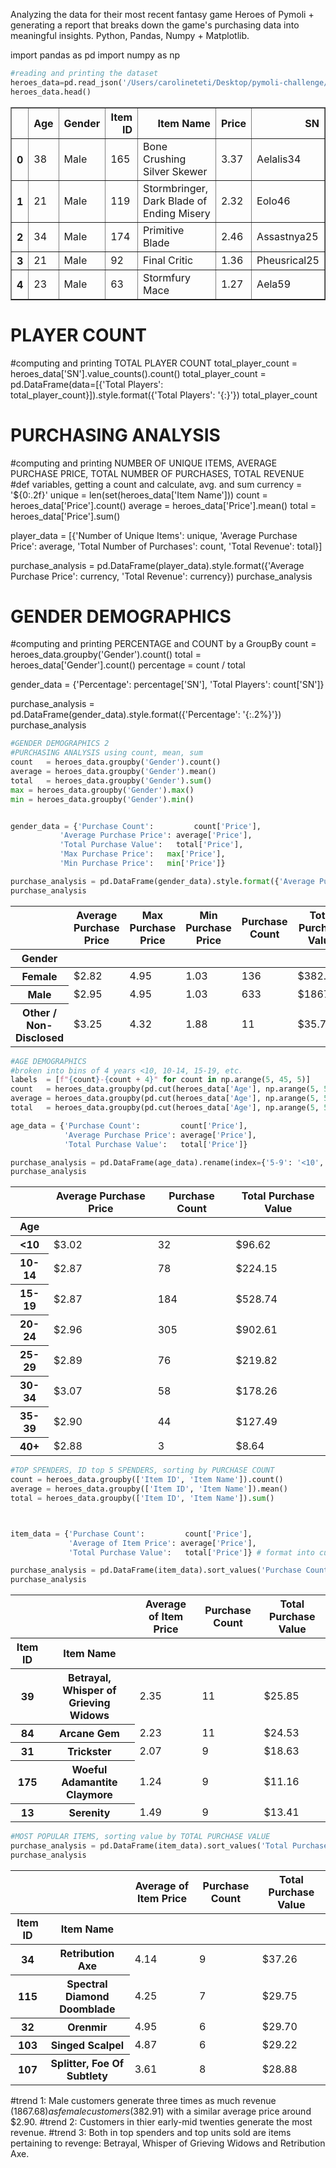 Analyzing the data for their most recent fantasy game Heroes of Pymoli + generating a report that breaks down the game's purchasing data into meaningful insights. Python, Pandas, Numpy + Matplotlib.

import pandas as pd
import numpy as np


```python
#reading and printing the dataset
heroes_data=pd.read_json('/Users/carolineteti/Desktop/pymoli-challenge/purchase_data.json')
heroes_data.head()

```




<div>
<style scoped>
    .dataframe tbody tr th:only-of-type {
        vertical-align: middle;
    }

    .dataframe tbody tr th {
        vertical-align: top;
    }

    .dataframe thead th {
        text-align: right;
    }
</style>
<table border="1" class="dataframe">
  <thead>
    <tr style="text-align: right;">
      <th></th>
      <th>Age</th>
      <th>Gender</th>
      <th>Item ID</th>
      <th>Item Name</th>
      <th>Price</th>
      <th>SN</th>
    </tr>
  </thead>
  <tbody>
    <tr>
      <th>0</th>
      <td>38</td>
      <td>Male</td>
      <td>165</td>
      <td>Bone Crushing Silver Skewer</td>
      <td>3.37</td>
      <td>Aelalis34</td>
    </tr>
    <tr>
      <th>1</th>
      <td>21</td>
      <td>Male</td>
      <td>119</td>
      <td>Stormbringer, Dark Blade of Ending Misery</td>
      <td>2.32</td>
      <td>Eolo46</td>
    </tr>
    <tr>
      <th>2</th>
      <td>34</td>
      <td>Male</td>
      <td>174</td>
      <td>Primitive Blade</td>
      <td>2.46</td>
      <td>Assastnya25</td>
    </tr>
    <tr>
      <th>3</th>
      <td>21</td>
      <td>Male</td>
      <td>92</td>
      <td>Final Critic</td>
      <td>1.36</td>
      <td>Pheusrical25</td>
    </tr>
    <tr>
      <th>4</th>
      <td>23</td>
      <td>Male</td>
      <td>63</td>
      <td>Stormfury Mace</td>
      <td>1.27</td>
      <td>Aela59</td>
    </tr>
  </tbody>
</table>
</div>



# PLAYER COUNT
#computing and printing TOTAL PLAYER COUNT
total_player_count = heroes_data['SN'].value_counts().count()
total_player_count = pd.DataFrame(data=[{'Total Players': total_player_count}]).style.format({'Total Players': '{:}'})
total_player_count


# PURCHASING ANALYSIS
#computing and printing NUMBER OF UNIQUE ITEMS, AVERAGE PURCHASE PRICE, TOTAL NUMBER OF PURCHASES, TOTAL REVENUE
#def variables, getting a count and calculate, avg. and sum
currency = '${0:.2f}'
unique  = len(set(heroes_data['Item Name']))
count   = heroes_data['Price'].count()
average = heroes_data['Price'].mean()
total   = heroes_data['Price'].sum()

player_data = [{'Number of Unique Items': unique,
                'Average Purchase Price': average,
                'Total Number of Purchases':    count,
                'Total Revenue':          total}]

purchase_analysis = pd.DataFrame(player_data).style.format({'Average Purchase Price': currency, 'Total Revenue': currency})
purchase_analysis

# GENDER DEMOGRAPHICS
#computing and printing PERCENTAGE and COUNT by a GroupBy
count      = heroes_data.groupby('Gender').count()
total      = heroes_data['Gender'].count()
percentage = count / total

gender_data = {'Percentage':    percentage['SN'],
          'Total Players': count['SN']}

purchase_analysis = pd.DataFrame(gender_data).style.format({'Percentage': '{:.2%}'})
purchase_analysis


```python
#GENDER DEMOGRAPHICS 2
#PURCHASING ANALYSIS using count, mean, sum 
count   = heroes_data.groupby('Gender').count()
average = heroes_data.groupby('Gender').mean()
total   = heroes_data.groupby('Gender').sum()
max = heroes_data.groupby('Gender').max()
min = heroes_data.groupby('Gender').min()


gender_data = {'Purchase Count':         count['Price'],
           'Average Purchase Price': average['Price'],
           'Total Purchase Value':   total['Price'], 
           'Max Purchase Price':   max['Price'],
           'Min Purchase Price':   min['Price']} 

purchase_analysis = pd.DataFrame(gender_data).style.format({'Average Purchase Price': currency, 'Total Purchase Value': currency})
purchase_analysis
```




<style  type="text/css" >
</style>  
<table id="T_4ee31376_6dce_11e8_84ab_3200e8828b01" > 
<thead>    <tr> 
        <th class="blank level0" ></th> 
        <th class="col_heading level0 col0" >Average Purchase Price</th> 
        <th class="col_heading level0 col1" >Max Purchase Price</th> 
        <th class="col_heading level0 col2" >Min Purchase Price</th> 
        <th class="col_heading level0 col3" >Purchase Count</th> 
        <th class="col_heading level0 col4" >Total Purchase Value</th> 
    </tr>    <tr> 
        <th class="index_name level0" >Gender</th> 
        <th class="blank" ></th> 
        <th class="blank" ></th> 
        <th class="blank" ></th> 
        <th class="blank" ></th> 
        <th class="blank" ></th> 
    </tr></thead> 
<tbody>    <tr> 
        <th id="T_4ee31376_6dce_11e8_84ab_3200e8828b01level0_row0" class="row_heading level0 row0" >Female</th> 
        <td id="T_4ee31376_6dce_11e8_84ab_3200e8828b01row0_col0" class="data row0 col0" >$2.82</td> 
        <td id="T_4ee31376_6dce_11e8_84ab_3200e8828b01row0_col1" class="data row0 col1" >4.95</td> 
        <td id="T_4ee31376_6dce_11e8_84ab_3200e8828b01row0_col2" class="data row0 col2" >1.03</td> 
        <td id="T_4ee31376_6dce_11e8_84ab_3200e8828b01row0_col3" class="data row0 col3" >136</td> 
        <td id="T_4ee31376_6dce_11e8_84ab_3200e8828b01row0_col4" class="data row0 col4" >$382.91</td> 
    </tr>    <tr> 
        <th id="T_4ee31376_6dce_11e8_84ab_3200e8828b01level0_row1" class="row_heading level0 row1" >Male</th> 
        <td id="T_4ee31376_6dce_11e8_84ab_3200e8828b01row1_col0" class="data row1 col0" >$2.95</td> 
        <td id="T_4ee31376_6dce_11e8_84ab_3200e8828b01row1_col1" class="data row1 col1" >4.95</td> 
        <td id="T_4ee31376_6dce_11e8_84ab_3200e8828b01row1_col2" class="data row1 col2" >1.03</td> 
        <td id="T_4ee31376_6dce_11e8_84ab_3200e8828b01row1_col3" class="data row1 col3" >633</td> 
        <td id="T_4ee31376_6dce_11e8_84ab_3200e8828b01row1_col4" class="data row1 col4" >$1867.68</td> 
    </tr>    <tr> 
        <th id="T_4ee31376_6dce_11e8_84ab_3200e8828b01level0_row2" class="row_heading level0 row2" >Other / Non-Disclosed</th> 
        <td id="T_4ee31376_6dce_11e8_84ab_3200e8828b01row2_col0" class="data row2 col0" >$3.25</td> 
        <td id="T_4ee31376_6dce_11e8_84ab_3200e8828b01row2_col1" class="data row2 col1" >4.32</td> 
        <td id="T_4ee31376_6dce_11e8_84ab_3200e8828b01row2_col2" class="data row2 col2" >1.88</td> 
        <td id="T_4ee31376_6dce_11e8_84ab_3200e8828b01row2_col3" class="data row2 col3" >11</td> 
        <td id="T_4ee31376_6dce_11e8_84ab_3200e8828b01row2_col4" class="data row2 col4" >$35.74</td> 
    </tr></tbody> 
</table> 




```python
#AGE DEMOGRAPHICS
#broken into bins of 4 years <10, 10-14, 15-19, etc.
labels  = [f"{count}-{count + 4}" for count in np.arange(5, 45, 5)]
count   = heroes_data.groupby(pd.cut(heroes_data['Age'], np.arange(5, 50, 5), labels=labels)).count()
average = heroes_data.groupby(pd.cut(heroes_data['Age'], np.arange(5, 50, 5), labels=labels)).mean()
total   = heroes_data.groupby(pd.cut(heroes_data['Age'], np.arange(5, 50, 5), labels=labels)).sum()

age_data = {'Purchase Count':         count['Price'],
            'Average Purchase Price': average['Price'],
            'Total Purchase Value':   total['Price']} 

purchase_analysis = pd.DataFrame(age_data).rename(index={'5-9': '<10', '40-44': '40+'}).style.format({'Average Purchase Price': currency, 'Total Purchase Value': currency})
purchase_analysis
```




<style  type="text/css" >
</style>  
<table id="T_4f655aa2_6dce_11e8_a1b5_3200e8828b01" > 
<thead>    <tr> 
        <th class="blank level0" ></th> 
        <th class="col_heading level0 col0" >Average Purchase Price</th> 
        <th class="col_heading level0 col1" >Purchase Count</th> 
        <th class="col_heading level0 col2" >Total Purchase Value</th> 
    </tr>    <tr> 
        <th class="index_name level0" >Age</th> 
        <th class="blank" ></th> 
        <th class="blank" ></th> 
        <th class="blank" ></th> 
    </tr></thead> 
<tbody>    <tr> 
        <th id="T_4f655aa2_6dce_11e8_a1b5_3200e8828b01level0_row0" class="row_heading level0 row0" ><10</th> 
        <td id="T_4f655aa2_6dce_11e8_a1b5_3200e8828b01row0_col0" class="data row0 col0" >$3.02</td> 
        <td id="T_4f655aa2_6dce_11e8_a1b5_3200e8828b01row0_col1" class="data row0 col1" >32</td> 
        <td id="T_4f655aa2_6dce_11e8_a1b5_3200e8828b01row0_col2" class="data row0 col2" >$96.62</td> 
    </tr>    <tr> 
        <th id="T_4f655aa2_6dce_11e8_a1b5_3200e8828b01level0_row1" class="row_heading level0 row1" >10-14</th> 
        <td id="T_4f655aa2_6dce_11e8_a1b5_3200e8828b01row1_col0" class="data row1 col0" >$2.87</td> 
        <td id="T_4f655aa2_6dce_11e8_a1b5_3200e8828b01row1_col1" class="data row1 col1" >78</td> 
        <td id="T_4f655aa2_6dce_11e8_a1b5_3200e8828b01row1_col2" class="data row1 col2" >$224.15</td> 
    </tr>    <tr> 
        <th id="T_4f655aa2_6dce_11e8_a1b5_3200e8828b01level0_row2" class="row_heading level0 row2" >15-19</th> 
        <td id="T_4f655aa2_6dce_11e8_a1b5_3200e8828b01row2_col0" class="data row2 col0" >$2.87</td> 
        <td id="T_4f655aa2_6dce_11e8_a1b5_3200e8828b01row2_col1" class="data row2 col1" >184</td> 
        <td id="T_4f655aa2_6dce_11e8_a1b5_3200e8828b01row2_col2" class="data row2 col2" >$528.74</td> 
    </tr>    <tr> 
        <th id="T_4f655aa2_6dce_11e8_a1b5_3200e8828b01level0_row3" class="row_heading level0 row3" >20-24</th> 
        <td id="T_4f655aa2_6dce_11e8_a1b5_3200e8828b01row3_col0" class="data row3 col0" >$2.96</td> 
        <td id="T_4f655aa2_6dce_11e8_a1b5_3200e8828b01row3_col1" class="data row3 col1" >305</td> 
        <td id="T_4f655aa2_6dce_11e8_a1b5_3200e8828b01row3_col2" class="data row3 col2" >$902.61</td> 
    </tr>    <tr> 
        <th id="T_4f655aa2_6dce_11e8_a1b5_3200e8828b01level0_row4" class="row_heading level0 row4" >25-29</th> 
        <td id="T_4f655aa2_6dce_11e8_a1b5_3200e8828b01row4_col0" class="data row4 col0" >$2.89</td> 
        <td id="T_4f655aa2_6dce_11e8_a1b5_3200e8828b01row4_col1" class="data row4 col1" >76</td> 
        <td id="T_4f655aa2_6dce_11e8_a1b5_3200e8828b01row4_col2" class="data row4 col2" >$219.82</td> 
    </tr>    <tr> 
        <th id="T_4f655aa2_6dce_11e8_a1b5_3200e8828b01level0_row5" class="row_heading level0 row5" >30-34</th> 
        <td id="T_4f655aa2_6dce_11e8_a1b5_3200e8828b01row5_col0" class="data row5 col0" >$3.07</td> 
        <td id="T_4f655aa2_6dce_11e8_a1b5_3200e8828b01row5_col1" class="data row5 col1" >58</td> 
        <td id="T_4f655aa2_6dce_11e8_a1b5_3200e8828b01row5_col2" class="data row5 col2" >$178.26</td> 
    </tr>    <tr> 
        <th id="T_4f655aa2_6dce_11e8_a1b5_3200e8828b01level0_row6" class="row_heading level0 row6" >35-39</th> 
        <td id="T_4f655aa2_6dce_11e8_a1b5_3200e8828b01row6_col0" class="data row6 col0" >$2.90</td> 
        <td id="T_4f655aa2_6dce_11e8_a1b5_3200e8828b01row6_col1" class="data row6 col1" >44</td> 
        <td id="T_4f655aa2_6dce_11e8_a1b5_3200e8828b01row6_col2" class="data row6 col2" >$127.49</td> 
    </tr>    <tr> 
        <th id="T_4f655aa2_6dce_11e8_a1b5_3200e8828b01level0_row7" class="row_heading level0 row7" >40+</th> 
        <td id="T_4f655aa2_6dce_11e8_a1b5_3200e8828b01row7_col0" class="data row7 col0" >$2.88</td> 
        <td id="T_4f655aa2_6dce_11e8_a1b5_3200e8828b01row7_col1" class="data row7 col1" >3</td> 
        <td id="T_4f655aa2_6dce_11e8_a1b5_3200e8828b01row7_col2" class="data row7 col2" >$8.64</td> 
    </tr></tbody> 
</table> 




```python
#TOP SPENDERS, ID top 5 SPENDERS, sorting by PURCHASE COUNT
count = heroes_data.groupby(['Item ID', 'Item Name']).count()
average = heroes_data.groupby(['Item ID', 'Item Name']).mean()
total = heroes_data.groupby(['Item ID', 'Item Name']).sum()



item_data = {'Purchase Count':         count['Price'],
             'Average of Item Price': average['Price'],
             'Total Purchase Value':   total['Price']} # format into currency

purchase_analysis = pd.DataFrame(item_data).sort_values('Purchase Count', ascending=False).head(5).style.format({'Average Purchase Price': currency, 'Total Purchase Value': currency})
purchase_analysis
```




<style  type="text/css" >
</style>  
<table id="T_50130618_6dce_11e8_a5d4_3200e8828b01" > 
<thead>    <tr> 
        <th class="blank" ></th> 
        <th class="blank level0" ></th> 
        <th class="col_heading level0 col0" >Average of Item Price</th> 
        <th class="col_heading level0 col1" >Purchase Count</th> 
        <th class="col_heading level0 col2" >Total Purchase Value</th> 
    </tr>    <tr> 
        <th class="index_name level0" >Item ID</th> 
        <th class="index_name level1" >Item Name</th> 
        <th class="blank" ></th> 
        <th class="blank" ></th> 
        <th class="blank" ></th> 
    </tr></thead> 
<tbody>    <tr> 
        <th id="T_50130618_6dce_11e8_a5d4_3200e8828b01level0_row0" class="row_heading level0 row0" >39</th> 
        <th id="T_50130618_6dce_11e8_a5d4_3200e8828b01level1_row0" class="row_heading level1 row0" >Betrayal, Whisper of Grieving Widows</th> 
        <td id="T_50130618_6dce_11e8_a5d4_3200e8828b01row0_col0" class="data row0 col0" >2.35</td> 
        <td id="T_50130618_6dce_11e8_a5d4_3200e8828b01row0_col1" class="data row0 col1" >11</td> 
        <td id="T_50130618_6dce_11e8_a5d4_3200e8828b01row0_col2" class="data row0 col2" >$25.85</td> 
    </tr>    <tr> 
        <th id="T_50130618_6dce_11e8_a5d4_3200e8828b01level0_row1" class="row_heading level0 row1" >84</th> 
        <th id="T_50130618_6dce_11e8_a5d4_3200e8828b01level1_row1" class="row_heading level1 row1" >Arcane Gem</th> 
        <td id="T_50130618_6dce_11e8_a5d4_3200e8828b01row1_col0" class="data row1 col0" >2.23</td> 
        <td id="T_50130618_6dce_11e8_a5d4_3200e8828b01row1_col1" class="data row1 col1" >11</td> 
        <td id="T_50130618_6dce_11e8_a5d4_3200e8828b01row1_col2" class="data row1 col2" >$24.53</td> 
    </tr>    <tr> 
        <th id="T_50130618_6dce_11e8_a5d4_3200e8828b01level0_row2" class="row_heading level0 row2" >31</th> 
        <th id="T_50130618_6dce_11e8_a5d4_3200e8828b01level1_row2" class="row_heading level1 row2" >Trickster</th> 
        <td id="T_50130618_6dce_11e8_a5d4_3200e8828b01row2_col0" class="data row2 col0" >2.07</td> 
        <td id="T_50130618_6dce_11e8_a5d4_3200e8828b01row2_col1" class="data row2 col1" >9</td> 
        <td id="T_50130618_6dce_11e8_a5d4_3200e8828b01row2_col2" class="data row2 col2" >$18.63</td> 
    </tr>    <tr> 
        <th id="T_50130618_6dce_11e8_a5d4_3200e8828b01level0_row3" class="row_heading level0 row3" >175</th> 
        <th id="T_50130618_6dce_11e8_a5d4_3200e8828b01level1_row3" class="row_heading level1 row3" >Woeful Adamantite Claymore</th> 
        <td id="T_50130618_6dce_11e8_a5d4_3200e8828b01row3_col0" class="data row3 col0" >1.24</td> 
        <td id="T_50130618_6dce_11e8_a5d4_3200e8828b01row3_col1" class="data row3 col1" >9</td> 
        <td id="T_50130618_6dce_11e8_a5d4_3200e8828b01row3_col2" class="data row3 col2" >$11.16</td> 
    </tr>    <tr> 
        <th id="T_50130618_6dce_11e8_a5d4_3200e8828b01level0_row4" class="row_heading level0 row4" >13</th> 
        <th id="T_50130618_6dce_11e8_a5d4_3200e8828b01level1_row4" class="row_heading level1 row4" >Serenity</th> 
        <td id="T_50130618_6dce_11e8_a5d4_3200e8828b01row4_col0" class="data row4 col0" >1.49</td> 
        <td id="T_50130618_6dce_11e8_a5d4_3200e8828b01row4_col1" class="data row4 col1" >9</td> 
        <td id="T_50130618_6dce_11e8_a5d4_3200e8828b01row4_col2" class="data row4 col2" >$13.41</td> 
    </tr></tbody> 
</table> 




```python
#MOST POPULAR ITEMS, sorting value by TOTAL PURCHASE VALUE
purchase_analysis = pd.DataFrame(item_data).sort_values('Total Purchase Value', ascending=False).head(5).style.format({'Average Purchase Price': currency, 'Total Purchase Value': currency})
purchase_analysis
```




<style  type="text/css" >
</style>  
<table id="T_50a277ba_6dce_11e8_b4c0_3200e8828b01" > 
<thead>    <tr> 
        <th class="blank" ></th> 
        <th class="blank level0" ></th> 
        <th class="col_heading level0 col0" >Average of Item Price</th> 
        <th class="col_heading level0 col1" >Purchase Count</th> 
        <th class="col_heading level0 col2" >Total Purchase Value</th> 
    </tr>    <tr> 
        <th class="index_name level0" >Item ID</th> 
        <th class="index_name level1" >Item Name</th> 
        <th class="blank" ></th> 
        <th class="blank" ></th> 
        <th class="blank" ></th> 
    </tr></thead> 
<tbody>    <tr> 
        <th id="T_50a277ba_6dce_11e8_b4c0_3200e8828b01level0_row0" class="row_heading level0 row0" >34</th> 
        <th id="T_50a277ba_6dce_11e8_b4c0_3200e8828b01level1_row0" class="row_heading level1 row0" >Retribution Axe</th> 
        <td id="T_50a277ba_6dce_11e8_b4c0_3200e8828b01row0_col0" class="data row0 col0" >4.14</td> 
        <td id="T_50a277ba_6dce_11e8_b4c0_3200e8828b01row0_col1" class="data row0 col1" >9</td> 
        <td id="T_50a277ba_6dce_11e8_b4c0_3200e8828b01row0_col2" class="data row0 col2" >$37.26</td> 
    </tr>    <tr> 
        <th id="T_50a277ba_6dce_11e8_b4c0_3200e8828b01level0_row1" class="row_heading level0 row1" >115</th> 
        <th id="T_50a277ba_6dce_11e8_b4c0_3200e8828b01level1_row1" class="row_heading level1 row1" >Spectral Diamond Doomblade</th> 
        <td id="T_50a277ba_6dce_11e8_b4c0_3200e8828b01row1_col0" class="data row1 col0" >4.25</td> 
        <td id="T_50a277ba_6dce_11e8_b4c0_3200e8828b01row1_col1" class="data row1 col1" >7</td> 
        <td id="T_50a277ba_6dce_11e8_b4c0_3200e8828b01row1_col2" class="data row1 col2" >$29.75</td> 
    </tr>    <tr> 
        <th id="T_50a277ba_6dce_11e8_b4c0_3200e8828b01level0_row2" class="row_heading level0 row2" >32</th> 
        <th id="T_50a277ba_6dce_11e8_b4c0_3200e8828b01level1_row2" class="row_heading level1 row2" >Orenmir</th> 
        <td id="T_50a277ba_6dce_11e8_b4c0_3200e8828b01row2_col0" class="data row2 col0" >4.95</td> 
        <td id="T_50a277ba_6dce_11e8_b4c0_3200e8828b01row2_col1" class="data row2 col1" >6</td> 
        <td id="T_50a277ba_6dce_11e8_b4c0_3200e8828b01row2_col2" class="data row2 col2" >$29.70</td> 
    </tr>    <tr> 
        <th id="T_50a277ba_6dce_11e8_b4c0_3200e8828b01level0_row3" class="row_heading level0 row3" >103</th> 
        <th id="T_50a277ba_6dce_11e8_b4c0_3200e8828b01level1_row3" class="row_heading level1 row3" >Singed Scalpel</th> 
        <td id="T_50a277ba_6dce_11e8_b4c0_3200e8828b01row3_col0" class="data row3 col0" >4.87</td> 
        <td id="T_50a277ba_6dce_11e8_b4c0_3200e8828b01row3_col1" class="data row3 col1" >6</td> 
        <td id="T_50a277ba_6dce_11e8_b4c0_3200e8828b01row3_col2" class="data row3 col2" >$29.22</td> 
    </tr>    <tr> 
        <th id="T_50a277ba_6dce_11e8_b4c0_3200e8828b01level0_row4" class="row_heading level0 row4" >107</th> 
        <th id="T_50a277ba_6dce_11e8_b4c0_3200e8828b01level1_row4" class="row_heading level1 row4" >Splitter, Foe Of Subtlety</th> 
        <td id="T_50a277ba_6dce_11e8_b4c0_3200e8828b01row4_col0" class="data row4 col0" >3.61</td> 
        <td id="T_50a277ba_6dce_11e8_b4c0_3200e8828b01row4_col1" class="data row4 col1" >8</td> 
        <td id="T_50a277ba_6dce_11e8_b4c0_3200e8828b01row4_col2" class="data row4 col2" >$28.88</td> 
    </tr></tbody> 
</table> 



#trend 1: Male customers generate three times as much revenue ($1867.68) as female customers ($382.91) with a similar average price around $2.90. 
#trend 2: Customers in thier early-mid twenties generate the most revenue.
#trend 3: Both in top spenders and top units sold are items pertaining to revenge: Betrayal, Whisper of Grieving Widows and Retribution Axe. 
